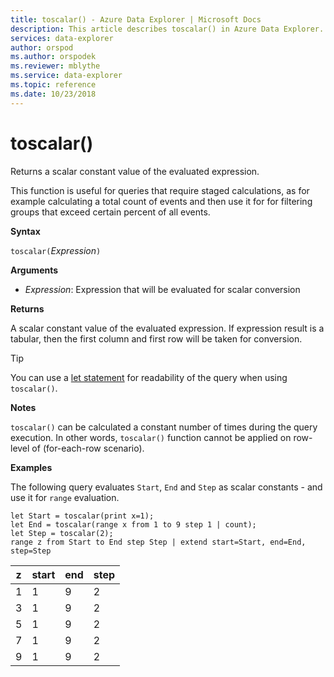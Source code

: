 ```yaml
---
title: toscalar() - Azure Data Explorer | Microsoft Docs
description: This article describes toscalar() in Azure Data Explorer.
services: data-explorer
author: orspod
ms.author: orspodek
ms.reviewer: mblythe
ms.service: data-explorer
ms.topic: reference
ms.date: 10/23/2018
---
```

# toscalar()

Returns a scalar constant value of the evaluated expression. 

This function is useful for queries that require staged calculations, as for example
calculating a total count of events and then use it for for filtering groups
that exceed certain percent of all events. 

**Syntax**

`toscalar(`*Expression*`)`

**Arguments**

* *Expression*: Expression that will be evaluated for scalar conversion  

**Returns**

A scalar constant value of the evaluated expression.
If expression result is a tabular, then the first column and first row will be taken for conversion.

> [!TIP]
> You can use a [let statement](letstatement.md) for readability of the query when using `toscalar()`.

**Notes**

`toscalar()` can be calculated a constant number of times during the query execution.
In other words, `toscalar()` function cannot be applied on row-level of (for-each-row scenario).

**Examples**

The following query evaluates `Start`, `End` and `Step` as scalar constants - and
use it for `range` evaluation. 

```kusto
let Start = toscalar(print x=1);
let End = toscalar(range x from 1 to 9 step 1 | count);
let Step = toscalar(2);
range z from Start to End step Step | extend start=Start, end=End, step=Step
```

|z|start|end|step|
|---|---|---|---|
|1|1|9|2|
|3|1|9|2|
|5|1|9|2|
|7|1|9|2|
|9|1|9|2|